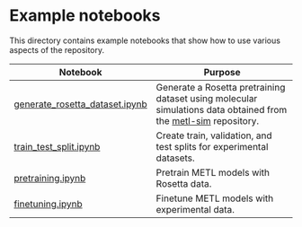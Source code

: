 # Example notebooks

This directory contains example notebooks that show how to use various aspects of the repository.

| Notebook                                                         | Purpose                                                                                                                                                  |
|------------------------------------------------------------------|----------------------------------------------------------------------------------------------------------------------------------------------------------|
| [generate_rosetta_dataset.ipynb](generate_rosetta_dataset.ipynb) | Generate a Rosetta pretraining dataset using molecular simulations data obtained from the [metl-sim](https://github.com/gitter-lab/metl-sim) repository. |
| [train_test_split.ipynb](train_test_split.ipynb)                 | Create train, validation, and test splits for experimental datasets.                                                                                     |
| [pretraining.ipynb](pretraining.ipynb)                           | Pretrain METL models with Rosetta data.                                                                                                                  |
| [finetuning.ipynb](finetuning.ipynb)                             | Finetune METL models with experimental data.                                                                                                             |